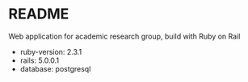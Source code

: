 # README

Web application for academic research group, build with Ruby on Rail

* ruby-version: 2.3.1
* rails: 5.0.0.1
* database: postgresql
